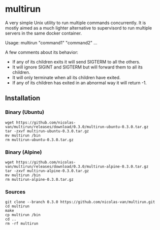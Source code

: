 
multirun
========

A very simple Unix utility to run multiple commands concurrently. It is mostly aimed as a much lighter alternative to
supervisord to run multiple servers in the same docker container.

Usage: multirun "command1" "command2" ...

A few comments about its behavior:

* If any of its children exits it will send SIGTERM to all the others.
* It will ignore SIGINT and SIGTERM but will forward them to all its children.
* It will only terminate when all its children have exited.
* If any of its children has exited in an abnormal way it will return -1.

Installation
------------

### Binary (Ubuntu)

    wget https://github.com/nicolas-van/multirun/releases/download/0.3.0/multirun-ubuntu-0.3.0.tar.gz
    tar -zxvf multirun-ubuntu-0.3.0.tar.gz
    mv multirun /bin
    rm multirun-ubuntu-0.3.0.tar.gz
    
### Binary (Alpine)

    wget https://github.com/nicolas-van/multirun/releases/download/0.3.0/multirun-alpine-0.3.0.tar.gz
    tar -zxvf multirun-alpine-0.3.0.tar.gz
    mv multirun /bin
    rm multirun-alpine-0.3.0.tar.gz
    
### Sources

    git clone --branch 0.3.0 https://github.com/nicolas-van/multirun.git
    cd multirun
    make
    cp multirun /bin
    cd ..
    rm -rf multirun
    
